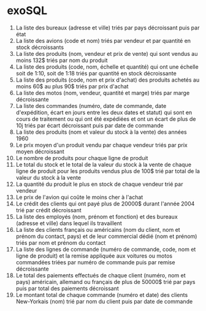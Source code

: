 # exoSQL

1. La liste des bureaux (adresse et ville) triés par pays décroissant puis par état
2. La liste des avions (code et nom) triés par vendeur et par quantité en stock décroissants
3. La liste des produits (nom, vendeur et prix de vente) qui sont vendus au moins 132$ triés par nom du produit
4. La liste des produits (code, nom, échelle et quantité) qui ont une échelle soit de 1:10, soit de 1:18 triés par quantité en stock décroissante
5. La liste des produits (code, nom et prix d'achat) des produits achetés au moins 60$ au plus 90$ triés par prix d'achat
6. La liste des motos (nom, vendeur, quantité et marge) triés par marge décroissante
7. La liste des commandes (numéro, date de commande, date d'expédition, écart en jours entre les deux dates et statut) qui sont en cours de traitement ou qui ont été expédiées et ont un écart de plus de 10j triés par écart décroissant puis par date de commande
8. La liste des produits (nom et valeur du stock à la vente) des années 1960
9. Le prix moyen d'un produit vendu par chaque vendeur triés par prix moyen décroissant
10. Le nombre de produits pour chaque ligne de produit
11. Le total du stock et le total de la valeur du stock à la vente de chaque ligne de produit pour les produits vendus plus de 100$ trié par total de la valeur du stock à la vente
12. La quantité du produit le plus en stock de chaque vendeur trié par vendeur
13. Le prix de l'avion qui coûte le moins cher à l'achat
14. Le crédit des clients qui ont payé plus de 20000$ durant l'année 2004 trié par crédit décroissant
15. La liste des employés (nom, prénom et fonction) et des bureaux (adresse et ville) dans lequel ils travaillent
16. La liste des clients français ou américains (nom du client, nom et prénom du contact, pays) et de leur commercial dédié (nom et prénom) triés par nom et prénom du contact
17. La liste des lignes de commande (numéro de commande, code, nom et ligne de produit) et la remise appliquée aux voitures ou motos commandées triées par numéro de commande puis par remise décroissante
18. Le total des paiements effectués de chaque client (numéro, nom et pays) américain, allemand ou français de plus de 50000$ trié par pays puis par total des paiements décroissant
19. Le montant total de chaque commande (numéro et date) des clients New-Yorkais (nom) trié par nom du client puis par date de commande
